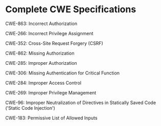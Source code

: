 

# Complete CWE Specifications

CWE-863: Incorrect Authorization

CWE-266: Incorrect Privilege Assignment

CWE-352: Cross-Site Request Forgery (CSRF)

CWE-862: Missing Authorization

CWE-285: Improper Authorization

CWE-306: Missing Authentication for Critical Function

CWE-284: Improper Access Control

CWE-269: Improper Privilege Management

CWE-96: Improper Neutralization of Directives in Statically Saved Code ('Static Code Injection')

CWE-183: Permissive List of Allowed Inputs